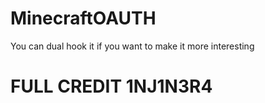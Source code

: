 # MinecraftOAUTH

You can dual hook it if you want to make it more interesting 

# FULL CREDIT 1NJ1N3R4
